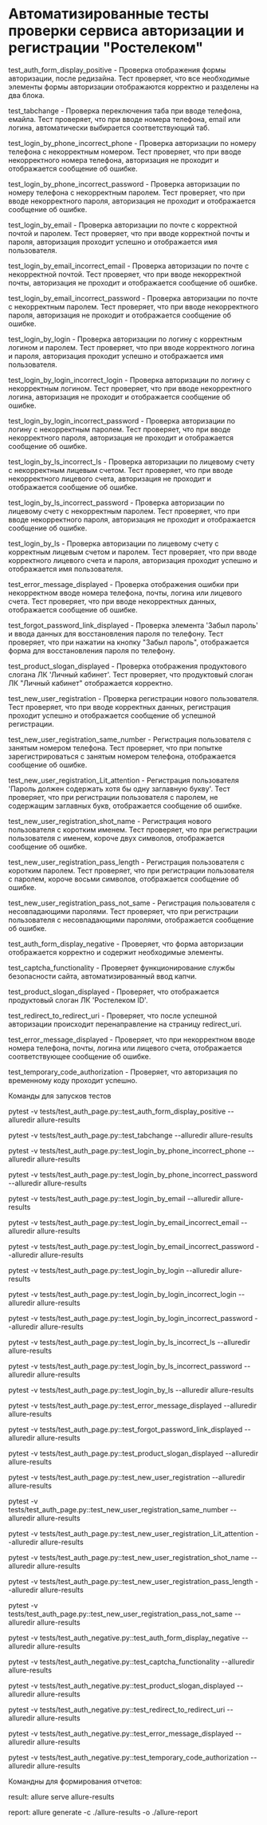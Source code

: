 # Автоматизированные тесты проверки сервиса авторизации и регистрации "Ростелеком"
test_auth_form_display_positive - Проверка отображения формы авторизации, после редизайна. Тест проверяет, что все необходимые элементы формы авторизации отображаются корректно и разделены на два блока.

test_tabchange - Проверка переключения таба при вводе телефона, емайла. Тест проверяет, что при вводе номера телефона, email или логина, автоматически выбирается соответствующий таб.

test_login_by_phone_incorrect_phone - Проверка авторизации по номеру телефона с некорректным номером. Тест проверяет, что при вводе некорректного номера телефона, авторизация не проходит и отображается сообщение об ошибке.

test_login_by_phone_incorrect_password - Проверка авторизации по номеру телефона с некорректным паролем. Тест проверяет, что при вводе некорректного пароля, авторизация не проходит и отображается сообщение об ошибке.

test_login_by_email - Проверка авторизации по почте с корректной почтой и паролем. Тест проверяет, что при вводе корректной почты и пароля, авторизация проходит успешно и отображается имя пользователя.

test_login_by_email_incorrect_email - Проверка авторизации по почте с некорректной почтой. Тест проверяет, что при вводе некорректной почты, авторизация не проходит и отображается сообщение об ошибке.

test_login_by_email_incorrect_password - Проверка авторизации по почте с некорректным паролем. Тест проверяет, что при вводе некорректного пароля, авторизация не проходит и отображается сообщение об ошибке.

test_login_by_login - Проверка авторизации по логину с корректным логином и паролем. Тест проверяет, что при вводе корректного логина и пароля, авторизация проходит успешно и отображается имя пользователя.

test_login_by_login_incorrect_login - Проверка авторизации по логину с некорректным логином. Тест проверяет, что при вводе некорректного логина, авторизация не проходит и отображается сообщение об ошибке.

test_login_by_login_incorrect_password - Проверка авторизации по логину с некорректным паролем. Тест проверяет, что при вводе некорректного пароля, авторизация не проходит и отображается сообщение об ошибке.

test_login_by_ls_incorrect_ls - Проверка авторизации по лицевому счету с некорректным лицевым счетом. Тест проверяет, что при вводе некорректного лицевого счета, авторизация не проходит и отображается сообщение об ошибке.

test_login_by_ls_incorrect_password - Проверка авторизации по лицевому счету с некорректным паролем. Тест проверяет, что при вводе некорректного пароля, авторизация не проходит и отображается сообщение об ошибке.

test_login_by_ls - Проверка авторизации по лицевому счету с корректным лицевым счетом и паролем. Тест проверяет, что при вводе корректного лицевого счета и пароля, авторизация проходит успешно и отображается имя пользователя.

test_error_message_displayed - Проверка отображения ошибки при некорректном вводе номера телефона, почты, логина или лицевого счета. Тест проверяет, что при вводе некорректных данных, отображается сообщение об ошибке.

test_forgot_password_link_displayed - Проверка элемента 'Забыл пароль' и ввода данных для восстановления пароля по телефону. Тест проверяет, что при нажатии на кнопку "Забыл пароль", отображается форма для восстановления пароля по телефону.

test_product_slogan_displayed - Проверка отображения продуктового слогана ЛК 'Личный кабинет'. Тест проверяет, что продуктовый слоган ЛК "Личный кабинет" отображается корректно.

test_new_user_registration - Проверка регистрации нового пользователя. Тест проверяет, что при вводе корректных данных, регистрация проходит успешно и отображается сообщение об успешной регистрации.

test_new_user_registration_same_number - Регистрация пользователя с занятым номером телефона. Тест проверяет, что при попытке зарегистрироваться с занятым номером телефона, отображается сообщение об ошибке.

test_new_user_registration_Lit_attention - Регистрация пользователя 'Пароль должен содержать хотя бы одну заглавную букву'. Тест проверяет, что при регистрации пользователя с паролем, не содержащим заглавных букв, отображается сообщение об ошибке.

test_new_user_registration_shot_name - Регистрация нового пользователя с коротким именем. Тест проверяет, что при регистрации пользователя с именем, короче двух символов, отображается сообщение об ошибке.

test_new_user_registration_pass_length - Регистрация пользователя c коротким паролем. Тест проверяет, что при регистрации пользователя с паролем, короче восьми символов, отображается сообщение об ошибке.

test_new_user_registration_pass_not_same - Регистрация пользователя c несовпадающими паролями. Тест проверяет, что при регистрации пользователя с несовпадающими паролями, отображается сообщение об ошибке.

test_auth_form_display_negative - Проверяет, что форма авторизации отображается корректно и содержит необходимые элементы. 

test_captcha_functionality - Проверяет функционирование службы безопасности сайта, автоматизированный ввод капчи. 

test_product_slogan_displayed - Проверяет, что отображается продуктовый слоган ЛК 'Ростелеком ID'. 

test_redirect_to_redirect_uri - Проверяет, что после успешной авторизации происходит перенаправление на страницу redirect_uri. 

test_error_message_displayed - Проверяет, что при некорректном вводе номера телефона, почты, логина или лицевого счета, отображается соответствующее сообщение об ошибке. 

test_temporary_code_authorization - Проверяет, что авторизация по временному коду проходит успешно. 




Команды для запусков тестов


pytest -v tests/test_auth_page.py::test_auth_form_display_positive --alluredir allure-results

pytest -v tests/test_auth_page.py::test_tabchange --alluredir allure-results

pytest -v tests/test_auth_page.py::test_login_by_phone_incorrect_phone --alluredir allure-results

pytest -v tests/test_auth_page.py::test_login_by_phone_incorrect_password --alluredir allure-results

pytest -v tests/test_auth_page.py::test_login_by_email --alluredir allure-results

pytest -v tests/test_auth_page.py::test_login_by_email_incorrect_email --alluredir allure-results

pytest -v tests/test_auth_page.py::test_login_by_email_incorrect_password --alluredir allure-results

pytest -v tests/test_auth_page.py::test_login_by_login --alluredir allure-results

pytest -v tests/test_auth_page.py::test_login_by_login_incorrect_login --alluredir allure-results

pytest -v tests/test_auth_page.py::test_login_by_login_incorrect_password --alluredir allure-results

pytest -v tests/test_auth_page.py::test_login_by_ls_incorrect_ls --alluredir allure-results

pytest -v tests/test_auth_page.py::test_login_by_ls_incorrect_password --alluredir allure-results

pytest -v tests/test_auth_page.py::test_login_by_ls --alluredir allure-results

pytest -v tests/test_auth_page.py::test_error_message_displayed --alluredir allure-results

pytest -v tests/test_auth_page.py::test_forgot_password_link_displayed --alluredir allure-results

pytest -v tests/test_auth_page.py::test_product_slogan_displayed --alluredir allure-results

pytest -v tests/test_auth_page.py::test_new_user_registration --alluredir allure-results

pytest -v tests/test_auth_page.py::test_new_user_registration_same_number --alluredir allure-results

pytest -v tests/test_auth_page.py::test_new_user_registration_Lit_attention --alluredir allure-results

pytest -v tests/test_auth_page.py::test_new_user_registration_shot_name --alluredir allure-results

pytest -v tests/test_auth_page.py::test_new_user_registration_pass_length --alluredir allure-results

pytest -v tests/test_auth_page.py::test_new_user_registration_pass_not_same --alluredir allure-results

pytest -v tests/test_auth_negative.py::test_auth_form_display_negative --alluredir allure-results

pytest -v tests/test_auth_negative.py::test_captcha_functionality --alluredir allure-results

pytest -v tests/test_auth_negative.py::test_product_slogan_displayed --alluredir allure-results

pytest -v tests/test_auth_negative.py::test_redirect_to_redirect_uri --alluredir allure-results

pytest -v tests/test_auth_negative.py::test_error_message_displayed --alluredir allure-results

pytest -v tests/test_auth_negative.py::test_temporary_code_authorization --alluredir allure-results


Командны для формирования отчетов:

result: allure serve allure-results

report: allure generate -c ./allure-results -o ./allure-report

